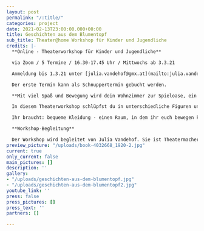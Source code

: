 ```yaml
---
layout: post
permalink: "/:title/"
categories: project
date: 2021-02-13T23:00:00.000+00:00
title: Geschichten aus dem Blumentopf
sub_title: Theater@home Workshop für Kinder und Jugendliche
credits: |-
  **Online - Theaterworkshop für Kinder und Jugendliche**

  via Zoom / 5 Termine / 16.30-17.45 Uhr / Mittwochs ab 3.3.21

  Anmeldung bis 1.3.21 unter [julia.vandehof@gmx.at](mailto:julia.vandehof@gmx.at) oder lucid_dreams@gmx.at.

  Der erste Termin kann als Schnuppertermin gebucht werden.

  **Mit viel Spaß und Bewegung wird dein Wohnzimmer zur Spieloase, ein Schreibtisch zur Bühne und eine Topfpflanze geht auf eine spannende Abenteuerreise. Entdecke die Geschichten in der Schublade und die geheimen Welten unter dem Sofa.**

  In diesem Theaterworkshop schlüpfst du in unterschiedliche Figuren und erfindest gemeinsam mit den anderen kleine Geschichten. Du experimentierst mit Objekten, Kostümen und Zeichnungen und erfindest gemeinsam mit den anderen kleine Geschichten und Theaterszenen.

  Ihr braucht: bequeme Kleidung - einen Raum, in dem ihr euch bewegen könnt und der euer „Spiel-Platz“ sein kann - Papier und Zeichenstifte - Online-Plattform Zoom - Internetverbindung - Laptop/PC - Webcam oder integrierte Kamera - Mikrofon oder integriertes Mikrofon - Lautsprecher

  **Workshop-Begleitung**

  Der Workshop wird begleitet von Julia Vandehof. Sie ist Theatermacherin und Performerin. Ausbildung in Physical Devised Theatre and Performance (LISPA Berlin/Rose Bruford College London). Seit 10 Jahren begleitet sie theaterpädagogische Prozesse und Projekte mit Kindern und Jugendlichen und Erwachsenen (u.a. Theater O.N Berlin / TUSCH, Whilst Walking Touring Festival Indien, Kunsthalle Krems, AMS Tulln, NöKISS, SBW). Der Körper als schöpferisches Mittel steht im Zentrum ihrer Arbeit.
preview_picture: "/uploads/book-4032668_1920-2.jpg"
current: true
only_current: false
main_pictures: []
description: ''
gallery:
- "/uploads/geschichten-aus-dem-blumentopf.jpg"
- "/uploads/geschichten-aus-dem-blumentopf2.jpg"
youtube_link: ''
press: false
press_pictures: []
press_text: ''
partners: []

---
```

